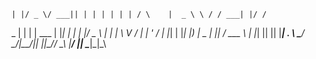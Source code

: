     | |/ _ \/ ___|| | | | | | | / \    |  _ \ \ / / ___| |/ /
 _  | | | | \___ \| |_| | | | |/ _ \   | | | \ V / |   | ' / 
| |_| | |_| |___) |  _  | |_| / ___ \  | |_| || || |___| . \ 
 \___/ \___/|____/|_| |_|\___/_/   \_\ |____/ |_| \____|_|\_\

<!--
**joshuadyck/joshuadyck** is a ✨ _special_ ✨ repository because its `README.md` (this file) appears on your GitHub profile.

Here are some ideas to get you started:

- 🔭 I’m currently working on ...
- 🌱 I’m currently learning ...
- 👯 I’m looking to collaborate on ...
- 🤔 I’m looking for help with ...
- 💬 Ask me about ...
- 📫 How to reach me: ...
- 😄 Pronouns: ...
- ⚡ Fun fact: ...
-->
